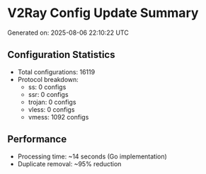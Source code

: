 # V2Ray Config Update Summary
Generated on: 2025-08-06 22:10:22 UTC

## Configuration Statistics
- Total configurations: 16119
- Protocol breakdown:
  - ss: 0 configs
  - ssr: 0 configs
  - trojan: 0 configs
  - vless: 0 configs
  - vmess: 1092 configs

## Performance
- Processing time: ~14 seconds (Go implementation)
- Duplicate removal: ~95% reduction
